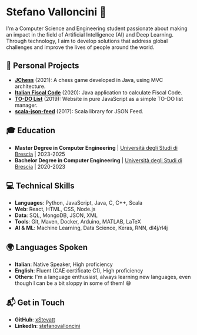 # Stefano Valloncini 👋

I'm a Computer Science and Engineering student passionate about making an impact in the field of Artificial Intelligence (AI) and Deep Learning. Through technology, I aim to develop solutions that address global challenges and improve the lives of people around the world.

## 🌟 Personal Projects

- **[JChess](https://github.com/xStevatt/)** (2021): A chess game developed in Java, using MVC architecture.
- **[Italian Fiscal Code](https://github.com/xStevatt/)** (2020): Java application to calculate Fiscal Code.
- **[TO-DO List](https://github.com/xStevatt/)** (2019): Website in pure JavaScript as a simple TO-DO list manager.
- **[scala-json-feed](https://github.com/xStevatt/)** (2017): Scala library for JSON Feed.

## 🎓 Education

- **Master Degree in Computer Engineering** | [Università degli Studi di Brescia](https://www.unibs.it/it) | 2023-2025
- **Bachelor Degree in Computer Engineering** | [Università degli Studi di Brescia](https://www.unibs.it/it) | 2020-2023

## 💻 Technical Skills

- **Languages**: Python, JavaScript, Java, C, C++, Scala
- **Web**: React, HTML, CSS, Node.js
- **Data**: SQL, MongoDB, JSON, XML
- **Tools**: Git, Maven, Docker, Arduino, MATLAB, LaTeX
- **AI & ML**: Machine Learning, Data Science, Keras, RNN, dl4j/rl4j

## 🌍 Languages Spoken

- **Italian**: Native Speaker, High proficiency
- **English**: Fluent (CAE certificate C1), High proficiency
- **Others**: I'm a language enthusiast, always learning new languages, even though I can be a bit sloppy in some of them! 😅

## 📬 Get in Touch

- **GitHub**: [xStevatt](https://github.com/xStevatt)
- **LinkedIn**: [stefanovalloncini](https://linkedin.com/in/stefanovalloncini/)
